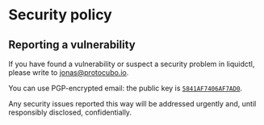 # Security policy

<!-- (no specific versions apart from the last one are explicitly supported)
## Supported versions

Use this section to tell people about which versions of your project are
currently being supported with security updates.

| Version | Supported          |
| ------- | ------------------ |
| 5.1.x   | :white_check_mark: |
| 5.0.x   | :x:                |
| 4.0.x   | :white_check_mark: |
| < 4.0   | :x:                |
-->

## Reporting a vulnerability

If you have found a vulnerability or suspect a security problem in liquidctl, please write to <jonas@protocubo.io>.

You can use PGP-encrypted email: the public key is [`5841AF7406AF7AD0`](http://jonasmalaco.com/06af7ad0.asc).

Any security issues reported this way will be addressed urgently and, until responsibly disclosed, confidentially.
